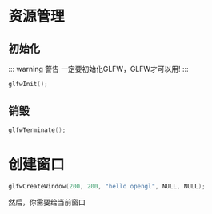 # 资源管理

## 初始化

::: warning 警告
一定要初始化GLFW，GLFW才可以用!
:::

```cpp
glfwInit();
```

## 销毁

```cpp
glfwTerminate();
```

# 创建窗口

```cpp
glfwCreateWindow(200, 200, "hello opengl", NULL, NULL);
```

然后，你需要给当前窗口
